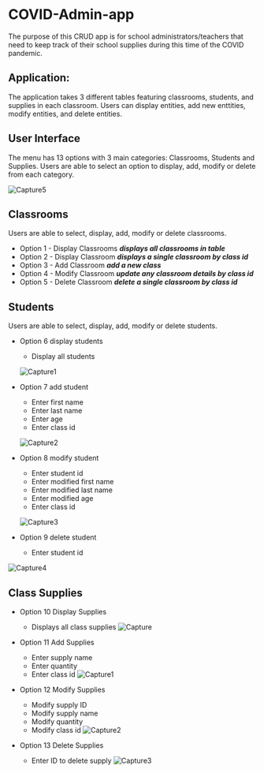 # COVID-Admin-app
The purpose of this CRUD app is for school administrators/teachers that need to keep track of their school supplies during this time of the COVID pandemic.

## Application:
The application takes 3 different tables featuring classrooms, students, and supplies in each classroom. Users can display entities, add new enttities, modify entities, and delete entities.

## User Interface
The menu has 13 options with 3 main categories: Classrooms, Students and Supplies. Users are able to select an option to display, add, modify or delete from each category.

![Capture5](https://user-images.githubusercontent.com/69730667/98485119-3bcb6900-21d1-11eb-9e25-b6c05f9c329e.PNG)

## Classrooms
Users are able to select, display, add, modify or delete classrooms. 
* Option 1 - Display Classrooms
 ***displays all classrooms in table***
* Option 2 - Display Classroom
 ***displays a single classroom by class id***
* Option 3 - Add Classroom
 ***add a new class***
* Option 4 - Modify Classroom
 ***update any classroom details by class id***
* Option 5 - Delete Classroom
 ***delete a single classroom by class id***

## Students
Users are able to select, display, add, modify or delete students. 

* Option 6 display students
  * Display all students
  
  ![Capture1](https://user-images.githubusercontent.com/69730667/98485036-d4151e00-21d0-11eb-89ed-3b806bf6e8e2.PNG)

* Option 7 add student
  * Enter first name
  * Enter last name
  * Enter age
  * Enter class id
  
  ![Capture2](https://user-images.githubusercontent.com/69730667/98485063-f60ea080-21d0-11eb-9e3c-901e72b60811.PNG)

* Option 8 modify student
  * Enter student id
  * Enter modified first name
  * Enter modified last name
  * Enter modified age
  * Enter class id
  
  ![Capture3](https://user-images.githubusercontent.com/69730667/98485073-ff980880-21d0-11eb-90d5-f9750fe7d1fb.PNG)

* Option 9 delete student
  * Enter student id 

![Capture4](https://user-images.githubusercontent.com/69730667/98485082-0c1c6100-21d1-11eb-9128-cf49af1c50d3.PNG)

## Class Supplies
* Option 10 Display Supplies
  * Displays all class supplies
 ![Capture](https://user-images.githubusercontent.com/53660950/98459533-ece1ed00-2158-11eb-9bdd-367db5c4a2bf.PNG)
 
* Option 11 Add Supplies
  * Enter supply name
  * Enter quantity
  * Enter class id
 ![Capture1](https://user-images.githubusercontent.com/53660950/98459666-2d8e3600-215a-11eb-97a6-bb028b9d5e71.PNG)

* Option 12 Modify Supplies
  * Modify supply ID
  * Modify supply name
  * Modify quantity
  * Modify class id
 ![Capture2](https://user-images.githubusercontent.com/53660950/98459726-ac836e80-215a-11eb-9687-0aa1ae5c3722.PNG)

* Option 13 Delete Supplies
  * Enter ID to delete supply
 ![Capture3](https://user-images.githubusercontent.com/53660950/98459924-b017f500-215c-11eb-8f81-09ab1e16ace7.PNG)
